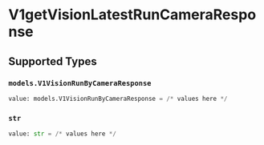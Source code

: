 # V1getVisionLatestRunCameraResponse


## Supported Types

### `models.V1VisionRunByCameraResponse`

```python
value: models.V1VisionRunByCameraResponse = /* values here */
```

### `str`

```python
value: str = /* values here */
```

